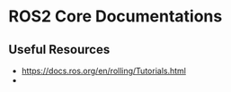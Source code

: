 # ROS2 Core Documentations

## Useful Resources

- https://docs.ros.org/en/rolling/Tutorials.html
- 